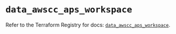 # `data_awscc_aps_workspace`

Refer to the Terraform Registry for docs: [`data_awscc_aps_workspace`](https://registry.terraform.io/providers/hashicorp/awscc/0.70.0/docs/data-sources/aps_workspace).
